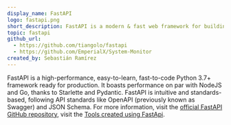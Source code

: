 ```yaml
---
display_name: FastAPI
logo: fastapi.png
short_description: FastAPI is a modern & fast web framework for building APIs with Python 3.7+ based on standard Python type hints.
topic: fastapi
github_url:
  - https://github.com/tiangolo/fastapi
  - https://github.com/EmperialX/System-Monitor
created_by: Sebastián Ramírez
---
```


FastAPI is a high-performance, easy-to-learn, fast-to-code Python 3.7+ framework ready for production. It boasts performance on par with NodeJS and Go, thanks to Starlette and Pydantic. FastAPI is intuitive and standards-based, following API standards like OpenAPI (previously known as Swagger) and JSON Schema.
  For more information, visit the [official FastAPI GitHub repository](https://github.com/tiangolo/fastapi), visit the [Tools created using FastApi](https://github.com/EmperialX/System-Monitor).

